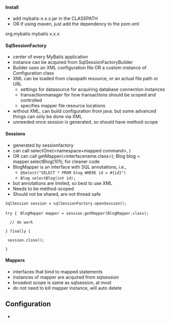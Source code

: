 #### Install
- add mybatis-x.x.x.jar in the CLASSPATH
- OR if using maven, just add the dependency to the pom.xml
<dependency>
  <groupId>org.mybatis</groupId>
  <artifactId>mybatis</artifactId>
  <version>x.x.x</version>
</dependency>

#### SqlSessionFactory
- center of every MyBatis application
- instance can be acquired from SqlSessionFactoryBuilder
- Builder uses an XML configuration file OR a custom instance of Configuration class
- XML can be loaded from classpath resource, or an actual file path or URL
  - settings for datasource for acquiring database connection instances
  - transactionmanager for how transactions should be scoped and controlled
  - specifies mapper file resource locations
- without XML, can build configuration from java. but some advanced things can only be done via XML
- unneeded once session is generated, so should have method-scope

#### Sessions
- generated by sessionfactory
- can call selectOne(<namespace+mapped command>, <parameters>)
- OR can call getMapper(<interfacename.class>); Blog blog = mapper.selectBlog(101); for cleaner code
- BlogMapper is an interface with SQL annotations, i.e., 
  - `@Select("SELECT * FROM blog WHERE id = #{id}")`
  - `Blog selectBlog(int id);`
- but annotations are limited, so best to use XML
- Needs to be method-scoped
- Should not be shared, are not thread safe

`SqlSession session = sqlSessionFactory.openSession();`

`try {`
` BlogMapper mapper = session.getMapper(BlogMapper.class);`

`  // do work`
  
`} finally {`

 ` session.close();`
  
`}`

#### Mappers
- interfaces that bind to mapped statements
- instances of mapper are acquired from sqlsession
- broadest scope is same as sqlsession, at most
- do not need to kill mapper instance, will auto delete

## Configuration
- 
